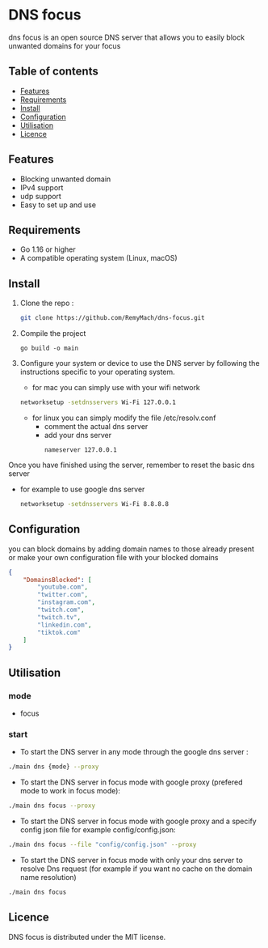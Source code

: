 # DNS focus

dns focus is an open source DNS server that allows you to easily block unwanted domains for your focus

## Table of contents

- [Features](#Features)
- [Requirements](#Requirements)
- [Install](#Install)
- [Configuration](#configuration)
- [Utilisation](#utilisation)
- [Licence](#licence)

## Features

- Blocking unwanted domain
- IPv4 support
- udp support
- Easy to set up and use

## Requirements

- Go 1.16 or higher
- A compatible operating system (Linux, macOS)

## Install

1. Clone the repo :

   ```bash
   git clone https://github.com/RemyMach/dns-focus.git
   ```


2. Compile the project

    `go build -o main`

3. Configure your system or device to use the DNS server by following the instructions specific to your operating system.

    - for mac you can simply use with your wifi network
    ```bash
    networksetup -setdnsservers Wi-Fi 127.0.0.1
    ```

    - for linux you can simply modify the file /etc/resolv.conf
        - comment the actual dns server
        - add your dns server
            ```
            nameserver 127.0.0.1
            ```

Once you have finished using the server, remember to reset the basic dns server
- for example to use google dns server
    ```bash
    networksetup -setdnsservers Wi-Fi 8.8.8.8
    ```



## Configuration

you can block domains by adding domain names to those already present or make your own configuration file with your blocked domains

```json
{
    "DomainsBlocked": [
        "youtube.com",
        "twitter.com",
        "instagram.com",
        "twitch.com",
        "twitch.tv",
        "linkedin.com",
        "tiktok.com"
    ]
}
```

## Utilisation

### mode
- focus

### start

- To start the DNS server in any mode through the google dns server :

```bash
./main dns {mode} --proxy
```

- To start the DNS server in focus mode with google proxy (prefered mode to work in focus mode):
```bash
./main dns focus --proxy
```

- To start the DNS server in focus mode with google proxy and a specify config json file for example config/config.json:
```bash
./main dns focus --file "config/config.json" --proxy
```

- To start the DNS server in focus mode with only your dns server to resolve Dns request (for example if you want no cache on the domain name resolution)
```bash
./main dns focus
```


## Licence

DNS focus is distributed under the MIT license.